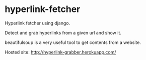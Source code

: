 hyperlink-fetcher
=================

Hyperlink fetcher using django.

Detect and grab hyperlinks from a given url and show it.

beautifulsoup is a very useful tool to get contents from a website.


Hosted site: http://hyperlink-grabber.herokuapp.com/
